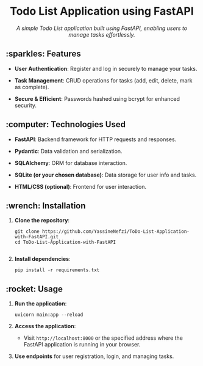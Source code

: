 <h1 align="center">Todo List Application using FastAPI</h1>
<p align="center">
  <i>A simple Todo List application built using FastAPI, enabling users to manage tasks effortlessly.</i>
</p>

<!-- Features -->
<h2>:sparkles: Features</h2>

<p>
  
- **User Authentication**: Register and log in securely to manage your tasks.<br>

- **Task Management**: CRUD operations for tasks (add, edit, delete, mark as complete).<br>

- **Secure & Efficient**: Passwords hashed using bcrypt for enhanced security.
  
</p>

<!-- Technologies Used -->
<h2>:computer: Technologies Used</h2>

<p>
  
- **FastAPI**: Backend framework for HTTP requests and responses.<br>

- **Pydantic**: Data validation and serialization.<br>

- **SQLAlchemy**: ORM for database interaction.<br>

- **SQLite (or your chosen database)**: Data storage for user info and tasks.<br>

- **HTML/CSS (optional)**: Frontend for user interaction.
  
</p>

<!-- Installation -->
<h2>:wrench: Installation</h2>

<p>
  
1. **Clone the repository**:<br>
   ```bash<br>
   git clone https://github.com/YassineNefzi/ToDo-List-Application-with-FastAPI.git
   cd ToDo-List-Application-with-FastAPI
   
   
2. **Install dependencies**:<br>
   ```bash<br>
   pip install -r requirements.txt

<!-- Usage -->
<h2>:rocket: Usage</h2>

<p>
  
1. **Run the application**:<br>
   ```bash<br>
   uvicorn main:app --reload
   
2. **Access the application**:<br>
   - Visit `http://localhost:8000` or the specified address where the FastAPI application is running in your browser.<br>
   
3. **Use endpoints** for user registration, login, and managing tasks.
</p>
